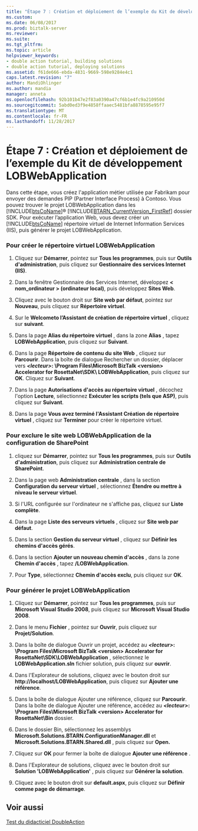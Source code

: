 ```yaml
---
title: "Étape 7 : Création et déploiement de l’exemple du Kit de développement LOBWebApplication | Documents Microsoft"
ms.custom: 
ms.date: 06/08/2017
ms.prod: biztalk-server
ms.reviewer: 
ms.suite: 
ms.tgt_pltfrm: 
ms.topic: article
helpviewer_keywords:
- double action tutorial, building solutions
- double action tutorial, deploying solutions
ms.assetid: f61de666-ebda-4831-9669-598e9284e4c1
caps.latest.revision: "7"
author: MandiOhlinger
ms.author: mandia
manager: anneta
ms.openlocfilehash: 92b101b47e2f83a0390a47cf6b1e4fc9a210950d
ms.sourcegitcommit: 5abd0ed3f9e4858ffaaec5481bfa8878595e95f7
ms.translationtype: MT
ms.contentlocale: fr-FR
ms.lasthandoff: 11/28/2017
---
```

# <a name="step-7-building-and-deploying-the-lobwebapplication-sdk-sample"></a>Étape 7 : Création et déploiement de l’exemple du Kit de développement LOBWebApplication
Dans cette étape, vous créez l'application métier utilisée par Fabrikam pour envoyer des demandes PIP (Partner Interface Process) à Contoso. Vous pouvez trouver le projet LOBWebApplication dans les [!INCLUDE[btsCoName](../../includes/btsconame-md.md)]® [!INCLUDE[BTARN_CurrentVersion_FirstRef](../../includes/btarn-currentversion-firstref-md.md)] dossier SDK. Pour exécuter l’application Web, vous devez créer un [!INCLUDE[btsCoName](../../includes/btsconame-md.md)] répertoire virtuel de Internet Information Services (IIS), puis générer le projet LOBWebApplication.  
  
### <a name="to-create-the-lobwebapplication-virtual-directory"></a>Pour créer le répertoire virtuel LOBWebApplication  
  
1.  Cliquez sur **Démarrer**, pointez sur **Tous les programmes**, puis sur **Outils d'administration**, puis cliquez sur **Gestionnaire des services Internet (IIS)**.  
  
2.  Dans la fenêtre Gestionnaire des Services Internet, développez **< nom_ordinateur > (ordinateur local)**, puis développez **Sites Web**.  
  
3.  Cliquez avec le bouton droit sur **Site web par défaut**, pointez sur **Nouveau**, puis cliquez sur **Répertoire virtuel**.  
  
4.  Sur le **Welcometo l’Assistant de création de répertoire virtuel** , cliquez sur **suivant**.  
  
5.  Dans la page **Alias du répertoire virtuel** , dans la zone **Alias** , tapez **LOBWebApplication**, puis cliquez sur **Suivant**.  
  
6.  Dans la page **Répertoire de contenu du site Web** , cliquez sur **Parcourir**. Dans la boîte de dialogue Rechercher un dossier, déplacer vers   ***\<lecteur\>*: \Program Files\Microsoft BizTalk \<version\> Accelerator for RosettaNet\SDK\ LOBWebApplication**, puis cliquez sur **OK**. Cliquez sur **Suivant**.  
  
7.  Dans la page **Autorisations d'accès au répertoire virtuel** , décochez l'option **Lecture**, sélectionnez **Exécuter les scripts (tels que ASP)**, puis cliquez sur **Suivant**.  
  
8.  Dans la page **Vous avez terminé l'Assistant Création de répertoire virtuel** , cliquez sur **Terminer** pour créer le répertoire virtuel.  
  
### <a name="to-exclude-the-lobwebapplication-web-site-from-the-sharepoint-configuration"></a>Pour exclure le site web LOBWebApplication de la configuration de SharePoint  
  
1.  cliquez sur **Démarrer**, pointez sur **Tous les programmes**, puis sur **Outils d'administration**, puis cliquez sur **Administration centrale de SharePoint**.  
  
2.  Dans la page web **Administration centrale** , dans la section **Configuration du serveur virtuel** , sélectionnez **Étendre ou mettre à niveau le serveur virtuel**.  
  
3.  Si l'URL configurée sur l'ordinateur ne s'affiche pas, cliquez sur **Liste complète**.  
  
4.  Dans la page **Liste des serveurs virtuels** , cliquez sur **Site web par défaut**.  
  
5.  Dans la section **Gestion du serveur virtuel** , cliquez sur **Définir les chemins d'accès gérés**.  
  
6.  Dans la section **Ajouter un nouveau chemin d'accès** , dans la zone **Chemin d'accès** , tapez **/LOBWebApplication**.  
  
7.  Pour **Type**, sélectionnez **Chemin d'accès exclu**, puis cliquez sur **OK**.  
  
### <a name="to-build-the-lobwebapplication-project"></a>Pour générer le projet LOBWebApplication  
  
1.  Cliquez sur **Démarrer**, pointez sur **Tous les programmes**, puis sur **Microsoft Visual Studio 2008**, puis cliquez sur **Microsoft Visual Studio 2008**.  
  
2.  Dans le menu **Fichier** , pointez sur **Ouvrir**, puis cliquez sur **Projet/Solution**.  
  
3.  Dans la boîte de dialogue Ouvrir un projet, accédez au   ***\<lecteur\>*: \Program Files\Microsoft BizTalk \<version\> Accelerator for RosettaNet\SDK\LOBWebApplication** , sélectionnez le **LOBWebApplication.sln** fichier solution, puis cliquez sur **ouvrir**.  
  
4.  Dans l'Explorateur de solutions, cliquez avec le bouton droit sur **http://localhost/LOBWebApplication**, puis cliquez sur **Ajouter une référence**.  
  
5.  Dans la boîte de dialogue Ajouter une référence, cliquez sur **Parcourir**. Dans la boîte de dialogue Ajouter une référence, accédez au   ***\<lecteur\>*: \Program Files\Microsoft BizTalk \<version\> Accelerator for RosettaNet\Bin** dossier.  
  
6.  Dans le dossier Bin, sélectionnez les assemblys **Microsoft.Solutions.BTARN.ConfigurationManager.dll** et **Microsoft.Solutions.BTARN.Shared.dll** , puis cliquez sur **Open.**  
  
7.  Cliquez sur **OK** pour fermer la boîte de dialogue **Ajouter une référence** .  
  
8.  Dans l'Explorateur de solutions, cliquez avec le bouton droit sur **Solution 'LOBWebApplication'** , puis cliquez sur **Générer la solution**.  
  
9. Cliquez avec le bouton droit sur **default.aspx**, puis cliquez sur **Définir comme page de démarrage**.  
  
## <a name="see-also"></a>Voir aussi  
 [Test du didacticiel DoubleAction](../../adapters-and-accelerators/accelerator-rosettanet/testing-the-double-action-tutorial.md)